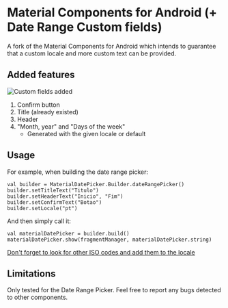 # Material Components for Android (+ Date Range Custom fields)

A fork of the Material Components for Android which intends to guarantee that a custom locale and more custom text can be provided.

## Added features

<img src="https://imgur.com/SPFO3Sh.jpg" title="Custom fields added" /></a>

1. Confirm button
2. Title (already existed)
3. Header
4. "Month, year" and "Days of the week"
    * Generated with the given locale or default

## Usage

For example, when building the date range picker:
~~~~~
val builder = MaterialDatePicker.Builder.dateRangePicker()
builder.setTitleText("Titulo")
builder.setHeaderText("Inicio", "Fim")
builder.setConfirmText("Botao")
builder.setLocale("pt")
~~~~~

And then simply call it:
~~~~~~
val materialDatePicker = builder.build()
materialDatePicker.show(fragmentManager, materialDatePicker.string)
~~~~~~

[Don't forget to look for other ISO codes and add them to the locale](http://www.lingoes.net/en/translator/langcode.htm)

## Limitations
Only tested for the Date Range Picker. Feel free to report any bugs detected to other components.
